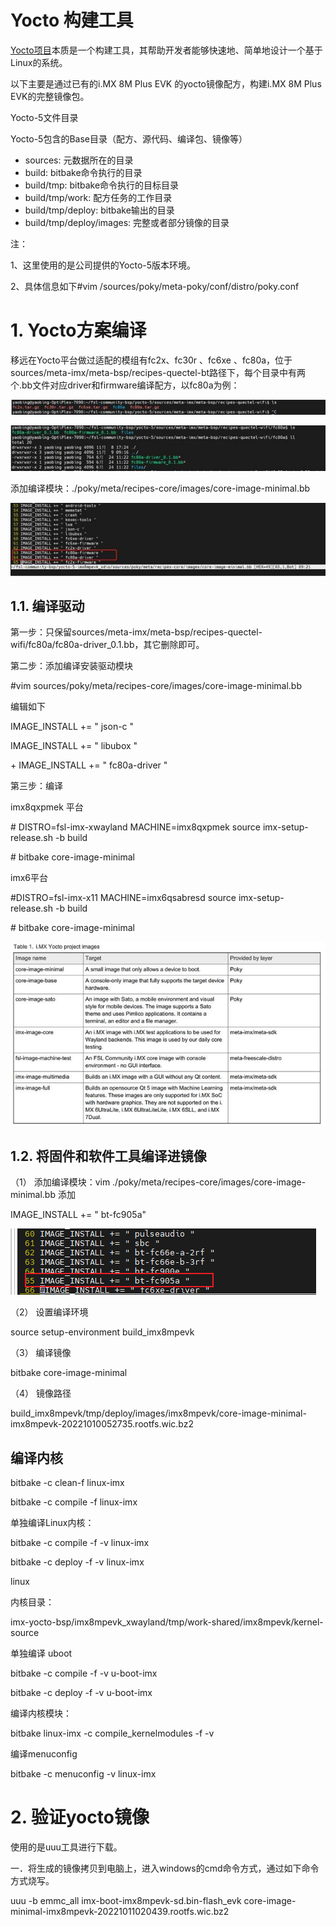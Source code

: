 # Yocto 构建工具

[Yocto项目](https://www.yoctoproject.org/)本质是一个构建工具，其帮助开发者能够快速地、简单地设计一个基于Linux的系统。

以下主要是通过已有的i.MX 8M Plus EVK 的yocto镜像配方，构建i.MX 8M Plus EVK的完整镜像包。

 

Yocto-5文件目录

Yocto-5包含的Base目录（配方、源代码、编译包、镜像等）

- sources: 元数据所在的目录 
- build: bitbake命令执行的目录
- build/tmp: bitbake命令执行的目标目录 
- build/tmp/work: 配方任务的工作目录 
- build/tmp/deploy: bitbake输出的目录
- build/tmp/deploy/images: 完整或者部分镜像的目录

注：

1、这里使用的是公司提供的Yocto-5版本环境。

2、具体信息如下#vim /sources/poky/meta-poky/conf/distro/poky.conf



# 1.     Yocto方案编译

移远在Yocto平台做过适配的模组有fc2x、fc30r 、fc6xe 、fc80a，位于sources/meta-imx/meta-bsp/recipes-quectel-bt路径下，每个目录中有两个.bb文件对应driver和firmware编译配方，以fc80a为例：

![img](./img/clip_image002.jpg)

![img](./img/clip_image004.jpg)

添加编译模块：./poky/meta/recipes-core/images/core-image-minimal.bb

![img](./img/clip_image006.jpg)

## 1.1.   编译驱动

第一步：只保留sources/meta-imx/meta-bsp/recipes-quectel-wifi/fc80a/fc80a-driver_0.1.bb，其它删除即可。

第二步：添加编译安装驱动模块

\#vim sources/poky/meta/recipes-core/images/core-image-minimal.bb

编辑如下

IMAGE_INSTALL += " json-c "

IMAGE_INSTALL += " libubox "

\+ IMAGE_INSTALL += " fc80a-driver "

第三步：编译

imx8qxpmek 平台

\# DISTRO=fsl-imx-xwayland MACHINE=imx8qxpmek source imx-setup-release.sh -b build

\# bitbake core-image-minimal

imx6平台

\#DISTRO=fsl-imx-x11 MACHINE=imx6qsabresd source imx-setup-release.sh -b build

\# bitbake core-image-minimal

![img](./img/clip_image002-1679471251991-1.jpg)



## 1.2.   将固件和软件工具编译进镜像



（1）    添加编译模块：vim ./poky/meta/recipes-core/images/core-image-minimal.bb 添加

IMAGE_INSTALL += " bt-fc905a"

![image-20230317145847406](./img/image-20230317145847406.png)

（2）    设置编译环境

source setup-environment build_imx8mpevk

（3）    编译镜像

bitbake core-image-minimal

（4）    镜像路径

build_imx8mpevk/tmp/deploy/images/imx8mpevk/core-image-minimal-imx8mpevk-20221010052735.rootfs.wic.bz2



## 编译内核

bitbake -c clean-f linux-imx

bitbake -c compile -f linux-imx



 单独编译Linux内核：

bitbake -c compile -f -v linux-imx

bitbake -c deploy -f -v linux-imx

linux

 内核目录：

imx-yocto-bsp/imx8mpevk_xwayland/tmp/work-shared/imx8mpevk/kernel-source

 单独编译 uboot

bitbake -c compile -f -v u-boot-imx

bitbake -c deploy -f -v u-boot-imx

编译内核模块：

bitbake linux-imx -c compile_kernelmodules -f -v

  编译menuconfig

bitbake -c menuconfig -v linux-imx



# 2.     验证yocto镜像

使用的是uuu工具进行下载。

一．将生成的镜像拷贝到电脑上，进入windows的cmd命令方式，通过如下命令方式烧写。

uuu -b emmc_all imx-boot-imx8mpevk-sd.bin-flash_evk core-image-minimal-imx8mpevk-20221011020439.rootfs.wic.bz2
